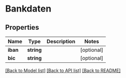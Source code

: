 # Bankdaten

## Properties
Name | Type | Description | Notes
------------ | ------------- | ------------- | -------------
**iban** | **string** |  | [optional] 
**bic** | **string** |  | [optional] 

[[Back to Model list]](../../README.md#documentation-for-models) [[Back to API list]](../../README.md#documentation-for-api-endpoints) [[Back to README]](../../README.md)

